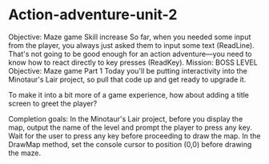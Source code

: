 # Action-adventure-unit-2
Objective: Maze game
Skill increase
So far, when you needed some input from the player, you always just asked them to input some text (ReadLine). That's not going to be good enough for an action adventure—you need to know how to react directly to key presses (ReadKey).
Mission: BOSS LEVEL
Objective: Maze game
Part 1
Today you'll be putting interactivity into the Minotaur's Lair project, so pull that code up and get ready to upgrade it.

To make it into a bit more of a game experience, how about adding a title screen to greet the player?

Completion goals:
In the Minotaur's Lair project, before you display the map, output the name of the level and prompt the player to press any key.
Wait for the user to press any key before proceeding to draw the map.
In the DrawMap method, set the console cursor to position (0,0) before drawing the maze.
